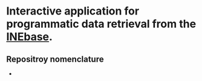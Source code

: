 # Interactive application for programmatic data retrieval from the [INEbase](https://www.ine.es/dyngs/INEbase/listaoperaciones.htm).

## Repositroy nomenclature

- 
